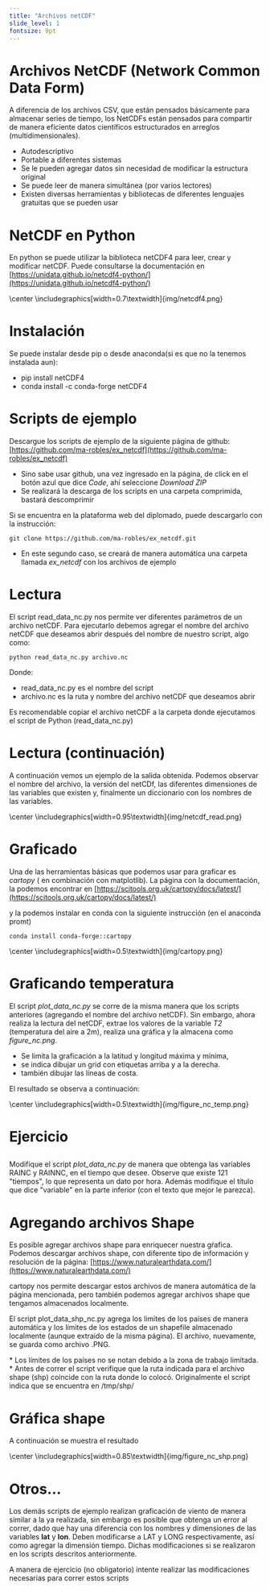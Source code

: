 ```yaml
---
title: "Archivos netCDF"
slide_level: 1
fontsize: 9pt
---
```


# Archivos NetCDF (Network Common Data Form) 
A diferencia de los archivos CSV, que están pensados básicamente para almacenar series de tiempo, 
los NetCDFs están pensados para compartir de manera eficiente datos científicos estructurados en arreglos (multidimensionales).

- Autodescriptivo
- Portable a diferentes sistemas
- Se le pueden agregar datos sin necesidad de modificar la estructura original
- Se puede leer de manera simultánea (por varios lectores)
- Existen diversas herramientas y bibliotecas de diferentes lenguajes gratuitas que se pueden usar


# NetCDF en Python

En python se puede utilizar la biblioteca netCDF4 para leer, crear y modificar netCDF. 
Puede consultarse la documentación en [https://unidata.github.io/netcdf4-python/](https://unidata.github.io/netcdf4-python/)


\center
\includegraphics[width=0.7\textwidth]{img/netcdf4.png}

# Instalación
Se puede instalar desde pip o desde anaconda(si es que no la tenemos instalada aun):

- pip install netCDF4
- conda install -c conda-forge netCDF4

# Scripts de ejemplo

Descargue los scripts de ejemplo de la siguiente página de github:
[https://github.com/ma-robles/ex_netcdf](https://github.com/ma-robles/ex_netcdf)

- Sino sabe usar github, una vez ingresado en la página, de click en el botón azul que dice _Code_, ahí seleccione _Download ZIP_
- Se realizará la descarga de los scripts en una carpeta comprimida, bastará descomprimir

Si se encuentra en la plataforma web del diplomado, puede descargarlo con la instrucción:

```
git clone https://github.com/ma-robles/ex_netcdf.git
```

- En este segundo caso, se creará de manera automática una carpeta llamada _ex_netcdf_ con los archivos de ejemplo

# Lectura
El script read_data_nc.py nos permite ver diferentes parámetros de un archivo netCDF.
Para ejecutarlo debemos agregar el nombre del archivo netCDF que deseamos abrir después del nombre de nuestro script, algo como:
```
python read_data_nc.py archivo.nc
```
Donde:

- read_data_nc.py es el nombre del script
- archivo.nc es la ruta y nombre del archivo netCDF que deseamos abrir

Es recomendable copiar el archivo netCDF a la carpeta donde ejecutamos el script de Python (read_data_nc.py)

# Lectura (continuación)
A continuación vemos un ejemplo de la salida obtenida.
Podemos observar el nombre del archivo, la versión del netCDf, las diferentes dimensiones de las variables que existen y,
finalmente un diccionario con los nombres de las variables.

\center
\includegraphics[width=0.95\textwidth]{img/netcdf_read.png}

# Graficado

Una de las herramientas básicas que podemos usar para graficar es _cartopy_ ( en combinación con matplotlib).
La página con la documentación, la podemos encontrar en 
[https://scitools.org.uk/cartopy/docs/latest/](https://scitools.org.uk/cartopy/docs/latest/)

y la podemos instalar en conda con la siguiente instrucción (en el anaconda promt)
```
conda install conda-forge::cartopy
```


\center
\includegraphics[width=0.5\textwidth]{img/cartopy.png}

# Graficando temperatura

El script _plot_data_nc.py_ se corre de la misma manera que los scripts anteriores (agregando el nombre del archivo netCDF).
Sin embargo, ahora realiza la lectura del netCDF, extrae los valores de la variable _T2_ (temperatura del aire a 2m), realiza una gráfica y la almacena como *figure_nc.png*.

- Se limita la graficación a la latitud y longitud máxima y mínima,
- se indica dibujar un grid con etiquetas arriba y a la derecha.
- también dibujar las líneas de costa.

El resultado se observa a continuación:

\center
\includegraphics[width=0.5\textwidth]{img/figure_nc_temp.png}

# Ejercicio

##

Modifique el script _plot_data_nc.py_ de manera que obtenga las variables RAINC y RAINNC, en el tiempo que desee.
Observe que existe 121 "tiempos", lo que representa un dato por hora.
Además modifique el título que dice "variable" en la parte inferior (con el texto que mejor le parezca).


# Agregando archivos Shape

Es posible agregar archivos shape para enriquecer nuestra gŕafica.
Podemos descargar archivos shape, con diferente tipo de información y resolución de la página: 
[https://www.naturalearthdata.com/](https://www.naturalearthdata.com/)

cartopy nos permite descargar estos archivos de manera automática de la página mencionada,
pero también podemos agregar archivos shape que tengamos almacenados localmente.

El script plot_data_shp_nc.py agrega los limites de los países de manera automática y los límites de los estados de un shapefile almacenado localmente (aunque extraido de la misma página).
El archivo, nuevamente, se guarda como archivo .PNG.

\* Los límites de los países no se notan debido a la zona de trabajo limitada.
\* Antes de correr el script verifique que la ruta indicada para el archivo shape (shp) coincide con la ruta donde lo colocó. Originalmente el script indica que se encuentra en /tmp/shp/

# Gráfica shape
A continuación se muestra el resultado

\center
\includegraphics[width=0.85\textwidth]{img/figure_nc_shp.png}

# Otros...

Los demás scripts de ejemplo realizan graficación de viento de manera similar a la ya realizada,
sin embargo es posible que obtenga un error al correr, dado que hay una diferencia con los nombres y dimensiones de las variables **lat** y **lon**.
Deben modificarse a LAT y LONG respectivamente, así como agregar la dimensión tiempo.
Dichas modificaciones si se realizaron en los scripts descritos anteriormente.

A manera de ejercicio (no obligatorio) intente realizar las modificaciones necesarias para correr estos scripts

